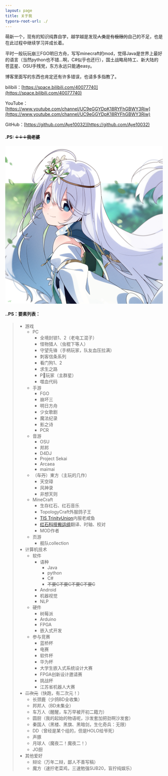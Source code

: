 ```yaml
---
layout: page
title: 关于我
typora-root-url: ./
---
```


萌新一个，现有的知识纯靠自学，越学越是发现~~人类是有极限的~~自己的不足，也是在此过程中继续学习并成长着。		

平时一般玩玩崩三FGO明日方舟，写写minecraft的mod，觉得Java是世界上最好的语言（当然python也不错...啊，C#似乎也还行），国土战略局特工、新大陆的苍蓝星、OSU手残党，东方永远只能通easy。		

博客里面写的东西也肯定还有许多错误，也请多多指教了。



bilibili：[https://space.bilibili.com/40077740](https://space.bilibili.com/40077740)		

YouTube：[https://www.youtube.com/channel/UC9eGGYDpK18RYFhGBWY3Riw](https://www.youtube.com/channel/UC9eGGYDpK18RYFhGBWY3Riw)		

GitHub：[https://github.com/Aye10032](https://github.com/Aye10032)		





#### .PS: ~~**↓↓↓我老婆**~~

![](/images/EcURIQNUMAEHa3W.jpg)

#### ..PS：要素列表：

> - 游戏
>   - PC
>     - 全境封锁1、2（老电工混子）
>     - 怪物猎人（虫棍下等人）
>     - 守望先锋（手柄玩家，队友血压拉满）
>     - 刺客信条系列
>     - 看门狗1、2
>     - 求生之路
>     - P🐍玩家（主群星）
>     - 噬血代码
>   - 手游
>     - FGO
>     - 崩坏三
>     - 明日方舟
>     - 少女歌剧
>     - 魔法纪录
>     - 影之诗
>     - PCR
>   - 音游
>     - OSU
>     - 邦邦
>     - D4DJ
>     - Project Sekai
>     - Arcaea
>     - maimai
>   - （~~车万~~）東方（主玩的几作）
>     - 天空璋
>     - 风神录
>     - 非想天则
>   - MineCraft
>     - 生存红石、红石音乐
>     - TopologyCraft外服鸽子王
>     - [TIS TrinityUnion](https://space.bilibili.com/392055878/)内服老咸鱼
>     - [红石科技搬运组](https://space.bilibili.com/1311124/)翻译、时轴、校对
>     - MOD作者
>   - 页游
>     - 舰队collection
> - 计算机技术
>   - 软件
>     - 语种
>       - Java
>       - python
>       - C#
>       - ~~不要C不要C不要C不要C~~
>     - Android
>     - 机器视觉
>     - NLP
>   - 硬件
>     - 树莓派
>     - Arduino
>     - FPGA
>     - 嵌入式开发
>   - 参与竞赛
>     - 蓝桥杯
>     - 电赛
>     - 软件杯
>     - 华为杯
>     - 大学生嵌入式系统设计大赛
>     - FPGA创新设计邀请赛
>     - 挑战杯
>     - 江苏省机器人大赛
> - ~~二次元~~（快跑，有二次元！）
>   - 长颈鹿（少鸽BD全收集）
>   - 邦邦人（BD未集全）
>   - 车万人（醒醒，车万早被开初二籍力）
>   - 圆厨（我的起始的物语呢，沙发套加把劲啊沙发套）
>   - 秦国人（黑楼、黑旗、黑暗剑，生化奇兵：无限）
>   - DD（曾经是某个组的，但是HOLO给爷死）
>   - 声豚
>   - 月球人（魔夜二！魔夜二！）
>   - JO厨
> - 其他爱好
>   - 辩论（万年二辩，鄙人不善写稿）
>   - 魔方（速拧老菜鸡，三速勉强SUB20，盲拧纯娱乐）

